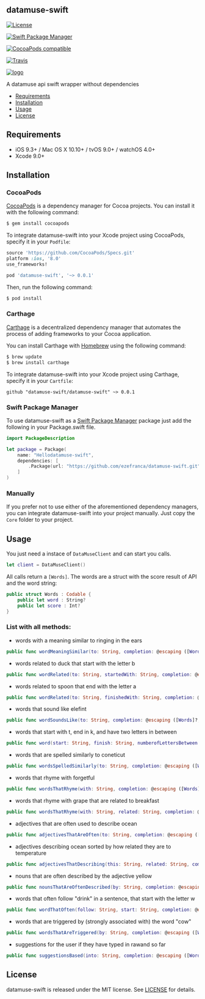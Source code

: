 ## datamuse-swift

<!--[![Platforms](https://img.shields.io/cocoapods/p/datamuse-swift.svg)](https://cocoapods.org/pods/datamuse-swift)-->
[![License](https://img.shields.io/cocoapods/l/datamuse-swift.svg)](https://raw.githubusercontent.com/ezefranca/datamuse-swift/master/LICENSE)

[![Swift Package Manager](https://img.shields.io/badge/Swift%20Package%20Manager-compatible-brightgreen.svg)](https://github.com/apple/swift-package-manager)
<!--[![Carthage compatible](https://img.shields.io/badge/Carthage-compatible-4BC51D.svg?style=flat)](https://github.com/Carthage/Carthage)-->
[![CocoaPods compatible](https://img.shields.io/cocoapods/v/datamuse-swift.svg)](https://cocoapods.org/pods/datamuse-swift)

[![Travis](https://img.shields.io/travis/ezefranca/datamuse-swift/master.svg)](https://travis-ci.org/ezefranca/datamuse-swift/branches)

[![logo](https://www.datamuse.com/api/datamuse-logo-rgb.png)](https://www.datamuse.com/api/)

A datamuse api swift wrapper without dependencies

- [Requirements](#requirements)
- [Installation](#installation)
- [Usage](#usage)
- [License](#license)

## Requirements

- iOS 9.3+ / Mac OS X 10.10+ / tvOS 9.0+ / watchOS 4.0+
- Xcode 9.0+

## Installation

### CocoaPods

[CocoaPods](http://cocoapods.org) is a dependency manager for Cocoa projects. You can install it with the following command:

```bash
$ gem install cocoapods
```

To integrate datamuse-swift into your Xcode project using CocoaPods, specify it in your `Podfile`:

```ruby
source 'https://github.com/CocoaPods/Specs.git'
platform :ios, '8.0'
use_frameworks!

pod 'datamuse-swift', '~> 0.0.1'
```

Then, run the following command:

```bash
$ pod install
```

### Carthage

[Carthage](https://github.com/Carthage/Carthage) is a decentralized dependency manager that automates the process of adding frameworks to your Cocoa application.

You can install Carthage with [Homebrew](http://brew.sh/) using the following command:

```bash
$ brew update
$ brew install carthage
```

To integrate datamuse-swift into your Xcode project using Carthage, specify it in your `Cartfile`:

```ogdl
github "datamuse-swift/datamuse-swift" ~> 0.0.1
```
### Swift Package Manager

To use datamuse-swift as a [Swift Package Manager](https://swift.org/package-manager/) package just add the following in your Package.swift file.

``` swift
import PackageDescription

let package = Package(
    name: "Hellodatamuse-swift",
    dependencies: [
        .Package(url: "https://github.com/ezefranca/datamuse-swift.git", "0.0.1")
    ]
)
```

### Manually

If you prefer not to use either of the aforementioned dependency managers, you can integrate datamuse-swift into your project manually. Just copy the `Core` folder to your project.

## Usage

You just need a instace of `DataMuseClient` and can start you calls.

```swift
let client = DataMuseClient()
```

All calls return a `[Words]`.  The words are a struct with the score result of API and the word string:

```swift
public struct Words : Codable {
    public let word : String?
    public let score : Int?
}
```

### List with all methods:

 - words with a meaning similar to ringing in the ears
```swift
public func wordMeaningSimilar(to: String, completion: @escaping ([Words]?, NSError?) -> Void)
```
- words related to duck that start with the letter b
```swift
public func wordRelated(to: String, startedWith: String, completion: @escaping ([Words]?, NSError?) -> Void)

```
- words related to spoon that end with the letter a
```swift
public func wordRelated(to: String, finishedWith: String, completion: @escaping ([Words]?, NSError?) -> Void)

```
- words that sound like elefint
```swift
public func wordSoundsLike(to: String, completion: @escaping ([Words]?, NSError?) -> Void)

```
- words that start with t, end in k, and have two letters in between
```swift
public func word(start: String, finish: String, numberofLettersBetween: Int, completion: @escaping ([Words]?, NSError?) -> Void)
```
- words that are spelled similarly to coneticut
```swift
public func wordsSpelledSimilarly(to: String, completion: @escaping ([Words]?, NSError?) -> Void)

```
- words that rhyme with forgetful
```swift
public func wordsThatRhyme(with: String, completion: @escaping ([Words]?, NSError?) -> Void)

```
- words that rhyme with grape that are related to breakfast
```swift
public func wordsThatRhyme(with: String, related: String, completion: @escaping ([Words]?, NSError?) -> Void)

```
- adjectives that are often used to describe ocean
```swift
public func adjectivesThatAreOften(to: String, completion: @escaping ([Words]?, NSError?) -> Void)

```
- adjectives describing ocean sorted by how related they are to temperature
```swift
public func adjectivesThatDescribing(this: String, related: String, completion: @escaping ([Words]?, NSError?) -> Void)

```

- nouns that are often described by the adjective yellow
```swift
public func nounsThatAreOftenDescribed(by: String, completion: @escaping ([Words]?, NSError?) -> Void)

```
- words that often follow "drink" in a sentence, that start with the letter w
```swift
public func wordThatOften(follow: String, start: String, completion: @escaping ([Words]?, NSError?) -> Void)
```
- words that are triggered by (strongly associated with) the word "cow"
```swift
public func wordsThatAreTriggered(by: String, completion: @escaping ([Words]?, NSError?) -> Void)
```
- suggestions for the user if they have typed in rawand so far
```swift
public func suggestionsBased(into: String, completion: @escaping ([Words]?, NSError?) -> Void)
```
## License

datamuse-swift is released under the MIT license. See [LICENSE](https://github.com/ezefranca/datamuse-swift/blob/master/LICENSE) for details.
